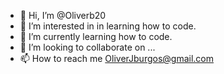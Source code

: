 - 👋 Hi, I’m @Oliverb20
- 👀 I’m interested in in learning how to code.
- 🌱 I’m currently learning how to code.
- 💞️ I’m looking to collaborate on ...
- 📫 How to reach me OliverJburgos@gmail.com

<!---
Oliverb20/Oliverb20 is a ✨ special ✨ repository because its `README.md` (this file) appears on your GitHub profile.
You can click the Preview link to take a look at your changes.
--->
